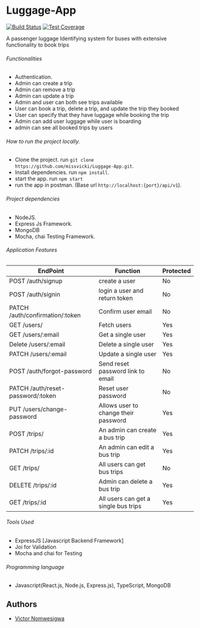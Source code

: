 # Luggage-App

[![Build Status](https://travis-ci.org/missvicki/Luggage-App.svg?branch=develop)](https://travis-ci.org/missvicki/Luggage-App)
[![Test Coverage](https://api.codeclimate.com/v1/badges/c1f5ff7657641e53afc2/test_coverage)](https://codeclimate.com/github/missvicki/Luggage-App/test_coverage)

A passenger luggage Identifying system for buses with extensive functionality to book trips

###### Functionalities

- Authentication.
- Admin can create a trip
- Admin can remove a trip
- Admin can update a trip
- Admin and user can both see trips available
- User can book a trip, delete a trip, and update the trip they booked
- User can specify that they have luggage while booking the trip
- Admin can add user luggage while user is boarding
- admin can see all booked trips by users

###### How to run the project locally.

- Clone the project. run `git clone https://github.com/missvicki/Luggage-App.git`.
- Install dependencies. run `npm install`.
- start the app. run `npm start`
- run the app in postman. (Base url `http://localhost:{port}/api/v1`).

###### Project dependencies

- NodeJS.
- Express Js Framework.
- MongoDB
- Mocha, chai Testing Framework.

###### Application Features

| EndPoint                          | Function                             | Protected |
| --------------------------------- | ------------------------------------ | --------- |
| POST /auth/signup                 | create a user                        | No        |
| POST /auth/signin                 | login a user and return token        | No        |
| PATCH /auth/confirmation/:token   | Confirm user email                   | No        |
| GET /users/                       | Fetch users                          | Yes       |
| GET /users/:email                 | Get a single user                    | Yes       |
| Delete /users/:email              | Delete a single user                 | Yes       |
| PATCH /users/:email               | Update a single user                 | Yes       |
| POST /auth/forgot-password        | Send reset password link to email    | No        |
| PATCH /auth/reset-password/:token | Reset user password                  | No        |
| PUT /users/change-password        | Allows user to change their password | Yes       |
| POST /trips/                      | An admin can create a bus trip       | Yes       |
| PATCH /trips/:id                  | An admin can edit a bus trip         | Yes       |
| GET /trips/                       | All users can get bus trips          | No        |
| DELETE /trips/:id                 | Admin can delete a bus trip          | Yes       |
| GET /trips/:id                    | All users can get a single bus trips | Yes       |

###### Tools Used

- ExpressJS [Javascript Backend Framework]
- Joi for Validation
- Mocha and chai for Testing

###### Programming language

- Javascript(React.js, Node.js, Express.js), TypeScript, MongoDB

## Authors

- [Victor Nomwesigwa](https://github.com/missvicki)
